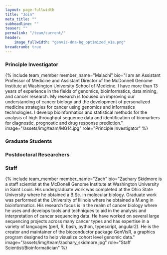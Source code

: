 ```yaml
---
layout: page-fullwidth
title: "Join"
meta_title: ""
subheadline: ""
teaser: ""
permalink: "/team/current/"
header:
    image_fullwidth: "genvis-dna-bg_optimized_v1a.png"
breadcrumb: true
---
```


### Principle Investigator

{% include team_member member_name="Malachi" bio="I am an Assistant Professor of Medicine and Assistant Director of the McDonnell Genome Institute at Washington University School of Medicine. I have more than 13 years of experience in the fields of genomics, bioinformatics, data mining, and cancer research. My research is focused on improving our understanding of cancer biology and the development of personalized medicine strategies for cancer using genomics and informatics technologies. I develop bioinformatics and statistical methods for the analysis of high throughput sequence data and identification of biomarkers for diagnostic, prognostic and drug response prediction." image="/assets/img/team/MG14.jpg" role="Principle Investigator" %}

### Graduate Students

### Postdoctoral Researchers

### Staff

{% include team_member member_name="Zach" bio="Zachary Skidmore is a staff scientist at the McDonell Genome Institute at Washington University in Saint Louis. His undergraduate work was completed at the Ohio State University where he obtained a B.Sc. in molecular biology. Graduate work was performed at the University of Illinois where he obtained a M.eng in bioinformatics. His research focus is in the realm of cancer biology where he uses and develops tools and techniques to aid in the analysis and interpretation of cancer sequencing data. He have worked on several large sequencing projects across many cancer types and has expertise in a variety of languages (perl, R, bash, python, typescript, angular2). He is the creator and maintainer of the bioconductor package GenVisR, a graphics program designed to help visualize cohort level genomic data." image="/assets/img/team/zachary_skidmore.jpg" role="Staff Scientist/Bioinformatician" %}
